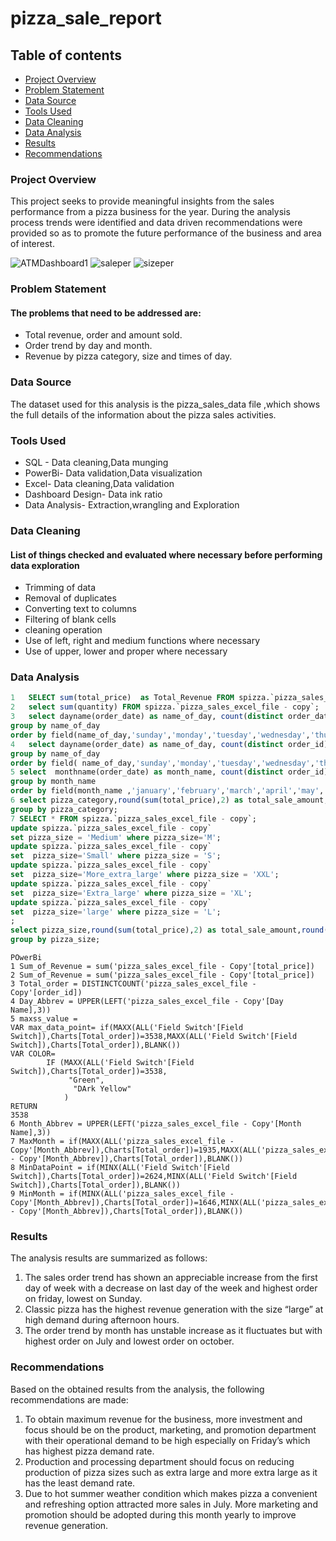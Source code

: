 # pizza_sale_report
## Table of contents 
- [Project Overview](#project-overview)
- [Problem Statement](#problem-statement)
- [Data Source](#data-source)
- [Tools Used](#tools-used)
- [Data Cleaning](#data-cleaning)
- [Data Analysis](#data-analysis)
- [Results](#results)
- [Recommendations](#recommendations)
### Project Overview
This project seeks to provide meaningful insights from the sales performance from a pizza business for the year. During the analysis process trends were identified and data driven recommendations were provided so as to promote the future performance of the business and area of interest.

![ATMDashboard1](https://github.com/Abiatm/pizza_sale_project/assets/153201833/1f6cb211-b4db-489b-a42f-d37a10e18236)
![saleper](https://github.com/Abiatm/pizza_sale_project/assets/153201833/b75ef32b-e722-46c7-a54a-27c73ba30163)
![sizeper](https://github.com/Abiatm/pizza_sale_project/assets/153201833/542d373a-8d0e-47de-a83e-6e674d6835a9)

### Problem Statement
#### The problems that need to be addressed are:
- Total revenue, order and amount sold.
- Order trend by day and month.
- Revenue by pizza category, size and times of day.

### Data Source
The dataset used for this analysis is the pizza_sales_data file ,which shows the full details of the information about the pizza sales activities.
### Tools Used
- SQL - Data cleaning,Data munging
- PowerBi- Data validation,Data visualization
- Excel- Data cleaning,Data validation
- Dashboard Design- Data ink ratio
- Data Analysis- Extraction,wrangling and Exploration
 ### Data Cleaning
 #### List of things checked and evaluated where necessary before performing data exploration
 - Trimming of data
 - Removal of duplicates
 - Converting text to columns
 - Filtering of blank cells
 - cleaning operation
 - Use of left, right and medium functions where necessary
 - Use of upper, lower and proper where necessary
 ### Data Analysis
```SQL
1	SELECT sum(total_price)  as Total_Revenue FROM spizza.`pizza_sales_excel_file - copy`;
2	select sum(quantity) FROM spizza.`pizza_sales_excel_file - copy`;
3	select dayname(order_date) as name_of_day, count(distinct order_date) as occurance_rate from spizza.`pizza_sales_excel_file - copy`
group by name_of_day
order by field(name_of_day,'sunday','monday','tuesday','wednesday','thursday','friday','saturday');
4	select dayname(order_date) as name_of_day, count(distinct order_id) as occurance_rate from spizza.`pizza_sales_excel_file - copy`
group by name_of_day
order by field( name_of_day,'sunday','monday','tuesday','wednesday','thursday','friday','saturday');
5 select  monthname(order_date) as month_name, count(distinct order_id) as occurance_rate from spizza.`pizza_sales_excel_file - copy`
group by month_name
order by field(month_name ,'january','february','march','april','may','june','july','august','september','october','november','december');
6 select pizza_category,round(sum(total_price),2) as total_sale_amount,round(100*sum(total_price)/(select sum(total_price)from spizza.`pizza_sales_excel_file - copy`  ),2) as percentage_of_total_sale from spizza.`pizza_sales_excel_file - copy`
group by pizza_category;
7 SELECT * FROM spizza.`pizza_sales_excel_file - copy`;
update spizza.`pizza_sales_excel_file - copy`
set pizza_size = 'Medium' where pizza_size='M';
update spizza.`pizza_sales_excel_file - copy`
set  pizza_size='Small' where pizza_size = 'S';
update spizza.`pizza_sales_excel_file - copy`
set  pizza_size='More_extra_large' where pizza_size = 'XXL';
update spizza.`pizza_sales_excel_file - copy` 
set  pizza_size='Extra_large' where pizza_size = 'XL';
update spizza.`pizza_sales_excel_file - copy`
set  pizza_size='large' where pizza_size = 'L';
;
select pizza_size,round(sum(total_price),2) as total_sale_amount,round(100*sum(total_price)/(select sum(total_price)from spizza.`pizza_sales_excel_file - copy`  ),2) as percentage_of_total_sale from spizza.`pizza_sales_excel_file - copy`
group by pizza_size;
```
```
POwerBi
1 Sum_of_Revenue = sum('pizza_sales_excel_file - Copy'[total_price])
2 Sum_of_Revenue = sum('pizza_sales_excel_file - Copy'[total_price])
3 Total_order = DISTINCTCOUNT('pizza_sales_excel_file - Copy'[order_id])
4 Day_Abbrev = UPPER(LEFT('pizza_sales_excel_file - Copy'[Day Name],3))
5 maxss_value = 
VAR max_data_point= if(MAXX(ALL('Field Switch'[Field Switch]),Charts[Total_order])=3538,MAXX(ALL('Field Switch'[Field Switch]),Charts[Total_order]),BLANK())
VAR COLOR=
        IF (MAXX(ALL('Field Switch'[Field Switch]),Charts[Total_order])=3538,
             "Green",
              "DArk Yellow"
            )
RETURN
3538
6 Month_Abbrev = UPPER(LEFT('pizza_sales_excel_file - Copy'[Month Name],3))
7 MaxMonth = if(MAXX(ALL('pizza_sales_excel_file - Copy'[Month_Abbrev]),Charts[Total_order])=1935,MAXX(ALL('pizza_sales_excel_file - Copy'[Month_Abbrev]),Charts[Total_order]),BLANK())
8 MinDataPoint = if(MINX(ALL('Field Switch'[Field Switch]),Charts[Total_order])=2624,MINX(ALL('Field Switch'[Field Switch]),Charts[Total_order]),BLANK())
9 MinMonth = if(MINX(ALL('pizza_sales_excel_file - Copy'[Month_Abbrev]),Charts[Total_order])=1646,MINX(ALL('pizza_sales_excel_file - Copy'[Month_Abbrev]),Charts[Total_order]),BLANK())
```
### Results
The analysis results are summarized as follows:
1.	The sales order trend has shown an appreciable increase from the first day of week with a decrease on last day of the week and highest order on friday, lowest on Sunday.
2.	Classic pizza has the highest revenue generation with the size “large” at high demand during afternoon hours.
3.	The order trend by month has unstable increase as it fluctuates but with highest order on July and lowest order on october.

### Recommendations
Based on the obtained results from the analysis, the following recommendations are made:
1.	To obtain maximum revenue for the business, more investment and focus should be on the product, marketing, and promotion department with their operational demand to be high especially on Friday’s which has highest pizza demand rate.
2.	Production and processing department should focus on reducing production of pizza sizes such as extra large and more extra large as it has the least demand rate.
3.	Due to hot summer weather condition which makes pizza a convenient and refreshing option attracted more sales in July. More marketing and promotion should be adopted during this month yearly to improve revenue generation.


